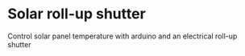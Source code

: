 # Solar roll-up shutter
Control solar panel temperature with arduino and an electrical roll-up shutter
